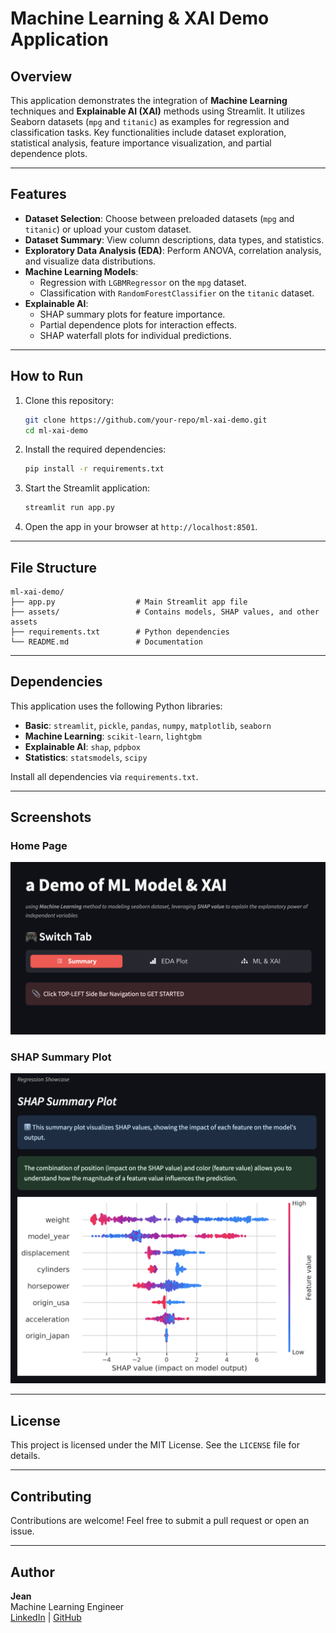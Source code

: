 
# Machine Learning & XAI Demo Application

## Overview

This application demonstrates the integration of **Machine Learning** techniques and **Explainable AI (XAI)** methods using Streamlit. It utilizes Seaborn datasets (`mpg` and `titanic`) as examples for regression and classification tasks. Key functionalities include dataset exploration, statistical analysis, feature importance visualization, and partial dependence plots.

---

## Features

- **Dataset Selection**: Choose between preloaded datasets (`mpg` and `titanic`) or upload your custom dataset.
- **Dataset Summary**: View column descriptions, data types, and statistics.
- **Exploratory Data Analysis (EDA)**: Perform ANOVA, correlation analysis, and visualize data distributions.
- **Machine Learning Models**:
  - Regression with `LGBMRegressor` on the `mpg` dataset.
  - Classification with `RandomForestClassifier` on the `titanic` dataset.
- **Explainable AI**:
  - SHAP summary plots for feature importance.
  - Partial dependence plots for interaction effects.
  - SHAP waterfall plots for individual predictions.

---

## How to Run

1. Clone this repository:

    ```bash
    git clone https://github.com/your-repo/ml-xai-demo.git
    cd ml-xai-demo
    ```

2. Install the required dependencies:

    ```bash
    pip install -r requirements.txt
    ```

3. Start the Streamlit application:

    ```bash
    streamlit run app.py
    ```

4. Open the app in your browser at `http://localhost:8501`.

---

## File Structure

```plaintext
ml-xai-demo/
├── app.py                  # Main Streamlit app file
├── assets/                 # Contains models, SHAP values, and other assets
├── requirements.txt        # Python dependencies
└── README.md               # Documentation
```

---

## Dependencies

This application uses the following Python libraries:

- **Basic**: `streamlit`, `pickle`, `pandas`, `numpy`, `matplotlib`, `seaborn`
- **Machine Learning**: `scikit-learn`, `lightgbm`
- **Explainable AI**: `shap`, `pdpbox`
- **Statistics**: `statsmodels`, `scipy`

Install all dependencies via `requirements.txt`.

---

## Screenshots

### Home Page
![Home Page](assets/home_page.png)

### SHAP Summary Plot
![SHAP Summary Plot](assets/shap_summary.png)

---

## License

This project is licensed under the MIT License. See the `LICENSE` file for details.

---

## Contributing

Contributions are welcome! Feel free to submit a pull request or open an issue.

---

## Author

**Jean**  
Machine Learning Engineer  
[LinkedIn](https://www.linkedin.com/in/your-profile/) | [GitHub](https://github.com/your-profile/)
